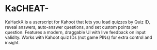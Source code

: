 # KaCHEAT-
KaHackX is a userscript for Kahoot that lets you load quizzes by Quiz ID, reveal answers, auto-answer questions, and set custom points per question. Features a modern, draggable UI with live feedback on input validity. Works with Kahoot quiz IDs (not game PINs) for extra control and insight.
